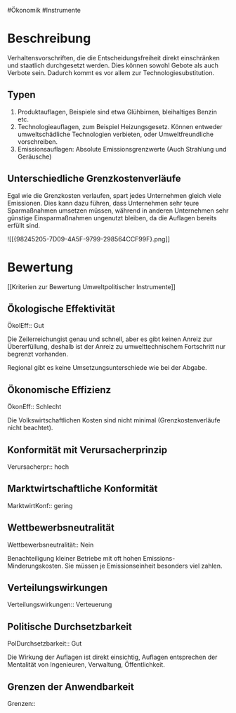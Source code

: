 #Ökonomik #Instrumente

# Beschreibung

Verhaltensvorschriften, die die Entscheidungsfreiheit direkt einschränken und staatlich durchgesetzt werden. Dies können sowohl Gebote als auch Verbote sein. Dadurch kommt es vor allem zur Technologiesubstitution.

## Typen

1. Produktauflagen, Beispiele sind etwa Glühbirnen, bleihaltiges Benzin etc.
2. Technologieauflagen, zum Beispiel Heizungsgesetz. Können entweder umweltschädliche Technologien verbieten, oder Umweltfreundliche vorschreiben.
3. Emissionsauflagen: Absolute Emissionsgrenzwerte (Auch Strahlung und Geräusche)

## Unterschiedliche Grenzkostenverläufe

Egal wie die Grenzkosten verlaufen, spart jedes Unternehmen gleich viele Emissionen. Dies kann dazu führen, dass Unternehmen sehr teure Sparmaßnahmen umsetzen müssen, während in anderen Unternehmen sehr günstige Einsparmaßnahmen ungenutzt bleiben, da die Auflagen bereits erfüllt sind.

![[{98245205-7D09-4A5F-9799-298564CCF99F}.png]]

# Bewertung

[[Kriterien zur Bewertung Umweltpolitischer Instrumente]]

## Ökologische Effektivität

ÖkolEff:: Gut

Die Zeilerreichungist genau und schnell, aber es gibt keinen Anreiz zur Übererfüllung, deshalb ist der Anreiz zu umwelttechnischem Fortschritt nur begrenzt vorhanden.

Regional gibt es keine Umsetzungsunterschiede wie bei der Abgabe.

## Ökonomische Effizienz

ÖkonEff:: Schlecht

Die Volkswirtschaftlichen Kosten sind nicht minimal (Grenzkostenverläufe nicht beachtet).

## Konformität mit Verursacherprinzip

Verursacherpr:: hoch

## Marktwirtschaftliche Konformität

MarktwirtKonf:: gering

## Wettbewerbsneutralität

Wettbewerbsneutralität:: Nein

Benachteiligung kleiner Betriebe mit oft hohen Emissions-Minderungskosten. Sie müssen je Emissionseinheit besonders viel zahlen.

## Verteilungswirkungen

Verteilungswirkungen:: Verteuerung

## Politische Durchsetzbarkeit

PolDurchsetzbarkeit:: Gut

Die Wirkung der Auflagen ist direkt einsichtig, Auflagen entsprechen der Mentalität von Ingenieuren, Verwaltung, Öffentlichkeit.

## Grenzen der Anwendbarkeit

Grenzen::